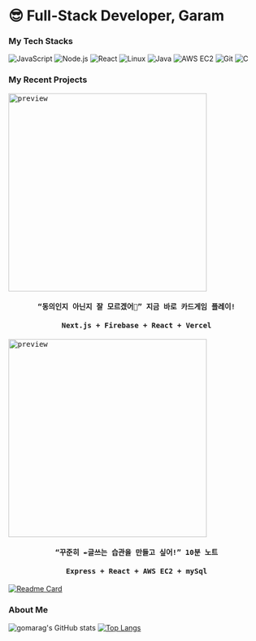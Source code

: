 # 😎 Full-Stack Developer, Garam

### My Tech Stacks
![JavaScript](https://img.shields.io/badge/JavaScript-F7DF1E?style=for-the-badge&logo=javascript&logoColor=black)
![Node.js](https://img.shields.io/badge/Node.js-339933?style=for-the-badge&logo=nodedotjs&logoColor=white)
![React](https://img.shields.io/badge/React-61DAFB?style=for-the-badge&logo=react&logoColor=black)
![Linux](https://img.shields.io/badge/Linux-FCC624?style=for-the-badge&logo=linux&logoColor=black)
![Java](https://img.shields.io/badge/Java-007396?style=for-the-badge&logo=java&logoColor=white)
![AWS EC2](https://img.shields.io/badge/AWS%20EC2-232F3E?style=for-the-badge&logo=amazonaws&logoColor=white)
![Git](https://img.shields.io/badge/Git-F05032?style=for-the-badge&logo=git&logoColor=white)
![C](https://img.shields.io/badge/C-A8B9CC?style=for-the-badge&logo=c&logoColor=black)


### My Recent Projects
<div>
    <kbd>
      <a href="https://consent-card-game.vercel.app/">
        <img src="https://github.com/gomarag/gomarag/assets/66699849/0cdb8234-4c36-401e-8f05-04a71f37f5f9" alt="preview" width="390"/>
      </a>
      <h4 align="center">“동의인지 아닌지 잘 모르겠어🤔” 지금 바로 카드게임 플레이!</h4>
      <h4 align="center">Next.js + Firebase + React + Vercel</h4>
    </kbd>
    <kbd>
      <a href="https://www.siphoon-note.app/">
        <img src="https://github.com/gomarag/gomarag/assets/66699849/0cdb8234-4c36-401e-8f05-04a71f37f5f9" alt="preview" width="390"/>
      </a>
      <h4 align="center">“꾸준히 ✒글쓰는 습관을 만들고 싶어!” 10분 노트</h4>
      <h4 align="center">Express + React + AWS EC2 + mySql</h4>
    </kbd>
</div>

  [![Readme Card](https://github-readme-stats.vercel.app/api/pin/?username=gomarag&showowner=true&theme=swift&repo=siphoon-note)](https://github.com/gomarag/siphoon-note)
### About Me
![gomarag's GitHub stats](https://github-readme-stats.vercel.app/api?username=gomarag&custom_title=Gomarag%27s%20Github%20Stats&count_private=true&hide=stars&theme=swift&show_icons=true&card_width=300)
[![Top Langs](https://github-readme-stats.vercel.app/api/top-langs/?username=gomarag&hide=CSS&title_color=&layout=compact&theme=swift&card_width=300)](https://github.com/gomarag/github-readme-stats)

